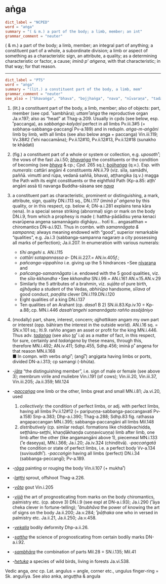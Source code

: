 # aṅga

``` toml
dict_label = "NCPED"
word = "aṅga"
summary = "( & m.) a part of the body; a limb, member; an int"
grammar_comment = "neuter"
```

( & m.) a part of the body; a limb, member; an integral part of anything; a constituent part of a whole, a subordinate division; a limb or aspect of something as a characteristic sign, an attribute, a quality; as a determining characteristic or factor, a cause; *iminā p’ aṅgena*, with that characteristic; in that way; for that reason.

--------------------

``` toml
dict_label = "PTS"
word = "aṅga"
summary = "(lit.) a constituent part of the body, a limb, mem"
grammar_comment = "neuter"
see_also = ["bhavaṅga", "bhava", "bojjhaṅga", "nava", "nīvaraṇa", "tadaṅga", "ta", "jāta", "paccaṅga", "rāga", "laṭṭhi", "vāta", "vijjā", "vekalla", "sattha", "sambhāra", "hetuka"]
```

1. (lit.) a constituent part of the body, a limb, member; also of objects: part, member (see cpd. ˚sambhāra); *uttam˚aṅga* the reproductive organ Ja.v.197; also as “head” at Thag\-a.209. Usually in cpds (see below, esp. ˚paccanga), as *sabbaṅga\-kalyāṇī* perfect in all limbs Pv.iii.3#5 (= sobhaṇa\-sabbanga\-paccangī Pv\-a.189) and in redupln. *aṅga\-m\-aṅgāni* limb by limb, with all limbs (see also below anga \+ paccanga) Vin.iii.119; Vv.38#2 (˚ehi naccamāna); Pv.ii.12#10, Pv.ii.12#13, Pv.ii.12#18 (sunakho te khādati)
2. (fig.) a constituent part of a whole or system or collection, e.g. *uposath˚*; the vows of the fast Ja.i.50; *[bhavaṅga](bhavaṅga.md)* the constituents or the condition of becoming (see *[bhava](bhava.md)* & cp.; *Cpd.* 265 sq.); *[bojjhaṅga](bojjhaṅga.md)* (q.v.). Esp. with *numerals*: cattāri angāni 4 constituents AN.ii.79 (viz. sīla, samādhi, paññā. vimutti and rūpa, vedanā saññā, bhava), aṭṭhangika (q.v.) magga the Path with its eight constituents or the eightfold Path (Kp\-a.85: aṭṭh’ angāni assā ti) navanga Buddha\-sāsana see *[nava](nava.md)*
3. a constituent part as characteristic, prominent or distinguishing, a mark, attribute, sign, quality DN.i.113 sq., DN.i.117 (*iminā p˚ aṅgena* by this quality, or in this respect, cp. below 4; DN\-a.i.281 explains tena kāra ṇena). In a special sense striking (abnormal) sign or mark on the body DN.i.9, from which a prophesy is made (: hattha\-pādādisu yena kenaci evarūpena angena samannāgato dīghāyu… hotī ti… angasatthan = chiromantics DN\-a.i.92). Thus in combn. with *samannāgata & sampanna;* always meaning endowed with “good”, superior remarkable “qualities”, e.g. Ja.i.3 (sabbanga\-sampanna nagaraṃ a city possessing all marks of perfection); Ja.ii.207. In enumeration with various numerals:
   * *tīhi angehi s.* AN.i.115
   * *cattāri sotapannassa a\-* DN.iii.227.= AN.iv.405*f.*;
   * *pañcanga\-vippahīno* i.e. giving up the 5 hindrances ‣See [nīvaraṇa](nīvaraṇa.md) and
   * *pañcanga\-samannāgato* i.e. endowed with the 5 good qualities, viz. the *sīla\-kkhandha* ‣See *kkhandha* SN.i.99.= AN.i.161 AN.v.15.AN.v.29
   * Similarly the 5 attributes of a brahmin, viz. *sujāta* of pure birth, *ajjhāyaka* a student of the Vedas, *abhirūpa* handsome, *sīlava* of good conduct, *paṇḍita* clever DN.i.119.DN.i.120
   * Eight qualities of a king DN.i.137
   * Ten qualities of an Arahant (cp. *dasa*1 B 2) SN.iii.83.Kp.iv.10 = Kp\-a.88;.cp. MN.i.446 *dasah’angehi samannāgato rañño assājāniyo*

4. (modally) part, share, interest, concern; *ajjhattikaṃ* angaṃ my own part or interest (opp. bāhiraṃ the interest in the outside world). AN.i.16 sq. = SN.v.101 sq.; Iti.9. rañño angaṃ an asset or profit for the king MN.i.446. Thus adv. *[tadaṅga](tadaṅga.md)* (see also *[ta](ta.md)*˚ i.a) as a matter of fact, in this respect, for sure, certainly and *tadaṅgena* by these means, through this, therefore MN.i.492; AN.iv.411; Sdhp.455, Sdhp.456; iminā p˚ angena for that reason MN.ii.168  
   ■ In compn. with verbs *aṅgi˚*; (angī˚) angigata having limbs or ports, divided DN\-a.i.313; cp samangi (\-bhūta).

* *\-[jāta](jāta.md)* “the distinguishing member”, i.e. sign of male or female (see above 3); membrum virile and muliebre Vin.i.191 (of cows); Vin.iii.20, Vin.iii.37, Vin.iii.205; Ja.ii.359; Mil.124
* *\-[paccaṅga](paccaṅga.md)* one limb or the other, limbs great and small MN.i.81; Ja.vi.20, used
  1. *collectively:* the condition of perfect limbs, or adj. with perfect limbs, having all limbs Pv.ii.12#12 (= paripuṇṇa\-sabbanga\-paccangavatī Pv\-a.158) Snp\-a.383; Dhp\-a.i.390; Thag\-a.288; Sdhp.83 fig. rathassa angapaccangan MN.i.395; sabbanga\-paccangāni all limbs Mil.148
  2. *distributively* (cp. similar redupl. formations like chiddâvachidda, seṭṭhânu\-seṭṭhi, khaṇḍākhaṇḍa cuṇṇavicuṇṇa) limb after limb, one limb after the other (like angamangāni above 1), piecemeal MN.i.133 (˚e daseyya), MN.i.366; Ja.i.20; Ja.iv.324 (chinditvā). *\-paccaṅgatā* the condition or state of perfect limbs, i.e. a perfect body Vv\-a.134 (suvisuddh˚). *\-paccaṅgin* having all limbs (perfect) DN.i.34 (sabbanga\-peccangī); Pv\-a.189.

* *\-[rāga](rāga.md)* painting or rouging the body Vin.ii.107 (\+ mukha˚)
* *\-[laṭṭhi](laṭṭhi.md)* sprout, offshoot Thag\-a.226.
* *\-[vāta](vāta.md)* gout Vin.i.205
* *\-[vijjā](vijjā.md)* the art of prognosticating from marks on the body chiromantics, palmistry etc. (cp. above 3) DN.i.9 (see expl at DN\-a.i.93); Ja.i.290 (˚āya cheka clever in fortune\-telling); *˚ânubhāva* the power of knowing the art of signs on the body Ja.ii.200; Ja.v.284; *˚pāṭhaka* one who in versed in palmistry etc. Ja.ii.21, Ja.ii.250; Ja.v.458.
* *\-[vekalla](vekalla.md)* bodily deformity Dhp\-a.ii.26.
* *\-[sattha](sattha.md)* the science of prognosticating from certain bodily marks DN\-a.i.92.
* *\-[sambhāra](sambhāra.md)* the combination of parts Mil.28 = SN.i.135; Mil.41
* *\-[hetuka](hetuka.md)* a species of wild birds, living in forests Ja.vi.538.

Vedic anga, *anc* cp. Lat. angulus = angle, corner etc., ungulus finger\-ring = Sk. angulīya. See also anka, anguṭṭha & angula

